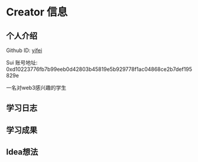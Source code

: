 # Creator 信息
## 个人介绍

Github ID: [yifei](https://github.com/yifei99)

Sui 账号地址: 
0xd10223776fb7b99eeb0d42803b45819e5b929778f1ac04868ce2b7def195829e

一名对web3感兴趣的学生

## 学习日志


## 学习成果


## Idea想法
